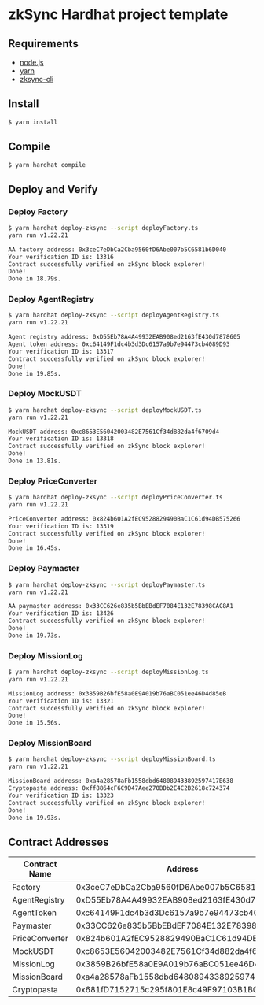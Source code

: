 # zkSync Hardhat project template

## Requirements

- [node.js](https://nodejs.org/en/download/)
- [yarn](https://yarnpkg.com/getting-started/install)
- [zksync-cli](https://github.com/matter-labs/zksync-cli)

## Install

```bash
$ yarn install
```

## Compile

```bash
$ yarn hardhat compile
```

## Deploy and Verify

### Deploy Factory

```bash
$ yarn hardhat deploy-zksync --script deployFactory.ts
yarn run v1.22.21

AA factory address: 0x3ceC7eDbCa2Cba9560fD6Abe007b5C6581b6D040
Your verification ID is: 13316
Contract successfully verified on zkSync block explorer!
Done!
Done in 18.79s.
```

### Deploy AgentRegistry

```bash
$ yarn hardhat deploy-zksync --script deployAgentRegistry.ts
yarn run v1.22.21

Agent registry address: 0xD55Eb78A4A49932EAB908ed2163fE430d7878605
Agent token address: 0xc64149F1dc4b3d3Dc6157a9b7e94473cb4089D93
Your verification ID is: 13317
Contract successfully verified on zkSync block explorer!
Done!
Done in 19.85s.
```

### Deploy MockUSDT

```bash
$ yarn hardhat deploy-zksync --script deployMockUSDT.ts
yarn run v1.22.21

MockUSDT address: 0xc8653E56042003482E7561Cf34d882da4f6709d4
Your verification ID is: 13318
Contract successfully verified on zkSync block explorer!
Done!
Done in 13.81s.
```

### Deploy PriceConverter

```bash
$ yarn hardhat deploy-zksync --script deployPriceConverter.ts
yarn run v1.22.21

PriceConverter address: 0x824b601A2fEC9528829490BaC1C61d94DB575266
Your verification ID is: 13319
Contract successfully verified on zkSync block explorer!
Done!
Done in 16.45s.
```

### Deploy Paymaster

```bash
$ yarn hardhat deploy-zksync --script deployPaymaster.ts
yarn run v1.22.21

AA paymaster address: 0x33CC626e835b5BbEBdEF7084E132E78398CAC8A1
Your verification ID is: 13426
Contract successfully verified on zkSync block explorer!
Done!
Done in 19.73s.
```

### Deploy MissionLog

```bash
$ yarn hardhat deploy-zksync --script deployMissionLog.ts
yarn run v1.22.21

MissionLog address: 0x3859B26bfE58a0E9A019b76aBC051ee46D4d85eB
Your verification ID is: 13321
Contract successfully verified on zkSync block explorer!
Done!
Done in 15.56s.
```

### Deploy MissionBoard

```bash
$ yarn hardhat deploy-zksync --script deployMissionBoard.ts
yarn run v1.22.21

MissionBoard address: 0xa4a28578aFb1558dbd648089433892597417B638
Cryptopasta address: 0xff8864cF6C9D47Aee270BDb2E4C2B2618c724374
Your verification ID is: 13323
Contract successfully verified on zkSync block explorer!
Done!
Done in 19.93s.
```

## Contract Addresses

| Contract Name  | Address                                    |
| -------------- | ------------------------------------------ |
| Factory        | 0x3ceC7eDbCa2Cba9560fD6Abe007b5C6581b6D040 |
| AgentRegistry  | 0xD55Eb78A4A49932EAB908ed2163fE430d7878605 |
| AgentToken     | 0xc64149F1dc4b3d3Dc6157a9b7e94473cb4089D93 |
| Paymaster      | 0x33CC626e835b5BbEBdEF7084E132E78398CAC8A1 |
| PriceConverter | 0x824b601A2fEC9528829490BaC1C61d94DB575266 |
| MockUSDT       | 0xc8653E56042003482E7561Cf34d882da4f6709d4 |
| MissionLog     | 0x3859B26bfE58a0E9A019b76aBC051ee46D4d85eB |
| MissionBoard   | 0xa4a28578aFb1558dbd648089433892597417B638 |
| Cryptopasta    | 0x681fD7152715c295f801E8c49F97103B1B011D0F |
